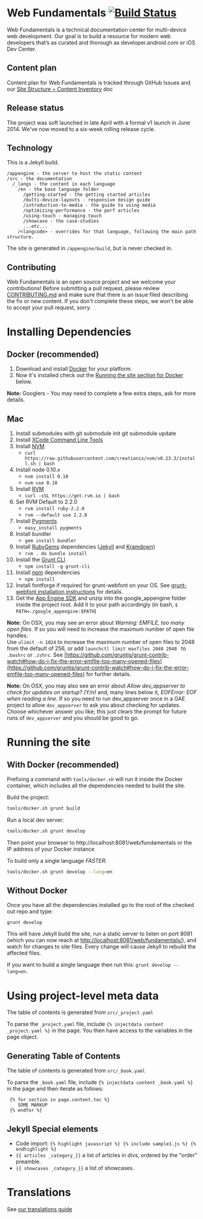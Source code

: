 Web Fundamentals <material-branch> [![Build Status](https://travis-ci.org/google/WebFundamentals.svg?branch=material-branch)](https://travis-ci.org/google/WebFundamentals)
================

Web Fundamentals is a technical documentation center for multi-device web
development.  Our goal is to build a resource for modern web developers
that’s as curated and thorough as developer.android.com or iOS Dev Center.

Content plan
------------
Content plan for Web Fundamentals is tracked through GitHub Issues and our [Site Structure + Content Inventory](http://goo.gl/nWDD0M) doc


Release status
--------------

The project was soft launched in late April with a formal v1 launch in June 2014.  We've now moved to a six-week rolling release cycle.

Technology
----------

This is a Jekyll build.

```
/appengine - the server to host the static content
/src - the documentation
  /_langs - the content in each language
    /en - the base language folder
      /getting-started - the getting started articles
      /multi-device-layouts - responsive design guide
      /introduction-to-media - the guide to using media
      /optimizing-performance - the perf articles
      /using-touch - managing touch
      /showcase - the case-studies
      ...etc...
    /<langcode> - overrides for that language, following the main path structure.
```

The site is generated in `/appengine/build`, but is never checked in.


Contributing
------------

Web Fundamentals is an open source project and we welcome your contributions!
Before submitting a pull request, please review [CONTRIBUTING.md](CONTRIBUTING.md)
and make sure that there is an issue filed describing the fix or new content.
If you don't complete these steps, we won't be able to accept your pull request, sorry.


Installing Dependencies
=======================

Docker (recommended)
--------------------
1. Download and install [Docker](https://docs.docker.com/installation/) for your platform.
1. Now it's installed check out the [Running the site section for Docker](https://github.com/google/webfundamentals#running-the-site) below.

**Note:** Googlers - You may need to complete a few extra steps, ask for more details.


Mac
---

1. Install submodules with
    git submodule init
    git submodule update
1. Install [XCode Command Line Tools](https://developer.apple.com/xcode/downloads/)
1. Install [NVM](https://github.com/creationix/nvm)
    * `curl https://raw.githubusercontent.com/creationix/nvm/v0.23.3/install.sh | bash`
1. Install node 0.10.x
    * `nvm install 0.10`
    * `nvm use 0.10`
1. Install [RVM](https://rvm.io/rubies/default)
    * `curl -sSL https://get.rvm.io | bash`
1. Set RVM Default to 2.2.0
    * `rvm install ruby-2.2.0`
    * `rvm --default use 2.2.0`
1. Install [Pygments](http://pygments.org/)
    * `easy_install pygments`
1. Install bundler
    * `gem install bundler`
1. Install [RubyGems](https://rubygems.org/) dependencies ([Jekyll](http://jekyllrb.com/) and [Kramdown](http://kramdown.gettalong.org/))
    * `rvm . do bundle install`
1. Install the [Grunt CLI](http://gruntjs.com/)
    * `npm install -g grunt-cli`
1. Install [npm](https://www.npmjs.org) dependencies
    * `npm install`
1. Install fontforge if required for grunt-webfont on your OS.  See [grunt-webfont installation instructions](https://github.com/sapegin/grunt-webfont/blob/master/Readme.md#installation) for details.
1. Get the [App Engine SDK](https://cloud.google.com/appengine/downloads) and unzip into the google_appengine folder inside the project root. Add it to your path accordingly (in bash, `$ PATH=./google_appengine:$PATH`)

**Note:** On OSX, you may see an error about *Warning: EMFILE, too many open files*.
If so you will need to increase the maximum number of open file handles.  
Use `ulimit -n 1024` to increase the maximum number of open files to 2048 from
the default of 256, or add `launchctl limit maxfiles 2048 2048 ` to `.bashrc`
or `.zshrc`. See [https://github.com/gruntjs/grunt-contrib-watch#how-do-i-fix-the-error-emfile-too-many-opened-files](https://github.com/gruntjs/grunt-contrib-watch#how-do-i-fix-the-error-emfile-too-many-opened-files)
for further details.

**Note:** On OSX, you may also see an error about *Allow dev_appserver to check
for updates on startup? (Y/n)* and, many lines below it, *EOFError: EOF when
reading a line*. If so you need to run dev_appserver once in a GAE project to
allow `dev_appserver` to ask you about checking for updates. Choose whichever
answer you like; this just clears the prompt for future runs of `dev_appserver`
and you should be good to go.


Running the site
================

With Docker (recommended)
-------------------------

Prefixing a command with `tools/docker.sh` will run it inside the Docker container,
which includes all the dependencies needed to build the site.


Build the project:

```sh
tools/docker.sh grunt build
```

Run a local dev server:

```sh
tools/docker.sh grunt develop
```
Then point your browser to http://localhost:8081/web/fundamentals or the
IP address of your Docker instance

To build only a single language *FASTER*:

```sh
tools/docker.sh grunt develop --lang=en
```


Without Docker
--------------

Once you have all the dependencies installed go to the root of the checked out repo and type:

```
grunt develop
```

This will have Jekyll build the site, run a static server to listen on
port 8081 (which you can now reach at
[http://localhost:8081/web/fundamentals/](http://localhost:8081/web/fundamentals/)),
and watch for changes to site files. Every change will cause Jekyll to rebuild
the affected files.

If you want to build a single language then run this: `grunt develop --lang=en`.



Using project-level meta data
=============================

The table of contents is generated from `src/_project.yaml`

To parse the `_project.yaml` file, include `{% injectdata content _project.yaml %}` in the page. You then have access to the variables in the page object.


Generating Table of Contents
----------------------------

The table of contents is generated from `src/_book.yaml`

To parse the `_book.yaml` file, include `{% injectdata content _book.yaml %}` in the page and then iterate as follows:

     {% for section in page.content.toc %}
        SOME MARKUP
     {% endfor %}

Jekyll Special elements
-----------------------

* Code import: `{% highlight javascript %} {% include sample1.js %} {% endhighlight %}`
* `{{ articles _category_}}` a list of articles in divs, ordered by the "order" preamble.
* `{{ showcases _category_}}` a list of showcases.


Translations
============

See [our translations guide](TRANSLATION.md)
